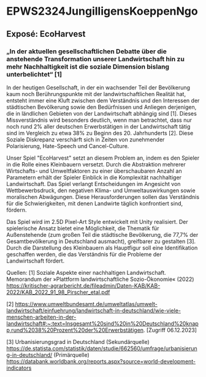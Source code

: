 # EPWS2324JungilligensKoeppenNgo

## Exposé: EcoHarvest

### „In der aktuellen gesellschaftlichen Debatte über die anstehende Transformation unserer Landwirtschaft hin zu mehr Nachhaltigkeit ist die soziale Dimension bislang unterbelichtet“ [1]

In der heutigen Gesellschaft, in der ein wachsender Teil der Bevölkerung kaum noch Berührungspunkte mit der landwirtschaftlichen Realität hat, entsteht immer eine Kluft zwischen dem Verständnis und den Interessen der städtischen Bevölkerung sowie den Bedürfnissen und Anliegen derjenigen, die in ländlichen Gebieten von der Landwirtschaft abhängig sind [1]. Dieses Missverständnis wird besonders deutlich, wenn man betrachtet, dass nur noch rund 2% aller deutschen Erwerbstätigen in der Landwirtschaft tätig sind im Vergleich zu etwa 38% zu Beginn des 20. Jahrhunderts [2]. Diese Soziale Diskrepanz verschärft sich in Zeiten von zunehmender Polarisierung, Hate-Speech und Cancel-Culture. 

Unser Spiel "EcoHarvest" setzt an diesem Problem an, indem es den Spieler in die Rolle eines Kleinbauern versetzt. Durch die Abstraktion mehrerer Wirtschafts- und Umweltfaktoren zu einer überschaubaren Anzahl an Parametern erhält der Spieler Einblick in die Komplexität nachhaltiger Landwirtschaft. Das Spiel verlangt Entscheidungen im Angesicht von Wettbewerbsdruck, den negativen Klima- und Umweltauswirkungen sowie moralischen Abwägungen. Diese Herausforderungen sollen das Verständnis für die Schwierigkeiten, mit denen Landwirte täglich konfrontiert sind, fördern.

Das Spiel wird im 2.5D Pixel-Art Style entwickelt mit Unity realisiert. Der spielerische Ansatz bietet eine Möglichkeit, die Thematik für Außenstehende (zum großen Teil die städtische Bevölkerung, die 77,7% der Gesamtbevölkerung in Deutschland ausmacht), greifbarer zu gestalten [3]. Durch die Darstellung des Kleinbauern als Hauptfigur soll eine Identifikation geschaffen werden, die das Verständnis für die Probleme der Landwirtschaft fördert. 

Quellen:
[1] Soziale Aspekte einer nachhaltigen Landwirtschaft. Memorandum der »Plattform landwirtschaftliche Sozio-Ökonomie« (2022) https://kritischer-agrarbericht.de/fileadmin/Daten-KAB/KAB-2022/KAB_2022_91_98_Pirscher_etal.pdf

[2] https://www.umweltbundesamt.de/umweltatlas/umwelt-landwirtschaft/einfuehrung/landwirtschaft-in-deutschland/wie-viele-menschen-arbeiten-in-der-landwirtschaft#:~:text=Insgesamt%20sind%20in%20Deutschland%20knapp,rund%2038%20Prozent%20der%20Erwerbstätigen. [Zugriff 06.12.2023]

[3] Urbanisierungsgrad in Deutschland (Sekundärquelle) https://de.statista.com/statistik/daten/studie/662560/umfrage/urbanisierung-in-deutschland/
(Primärquelle) https://databank.worldbank.org/reports.aspx?source=world-development-indicators
